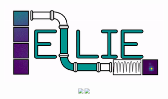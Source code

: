 <p align="center">
  <img width = "600" src="./ellie/figures/logo.gif"/>
</p>
<p align="center">
  <a href="https://travis-ci.org/rodluger/ellie/"><img src="https://img.shields.io/travis/rodluger/ellie/master.svg"/></a>
  <a href="https://rodluger.github.io/ellie/"><img src="https://img.shields.io/badge/read-the_docs-blue.svg?style=flat"/>
</p>
